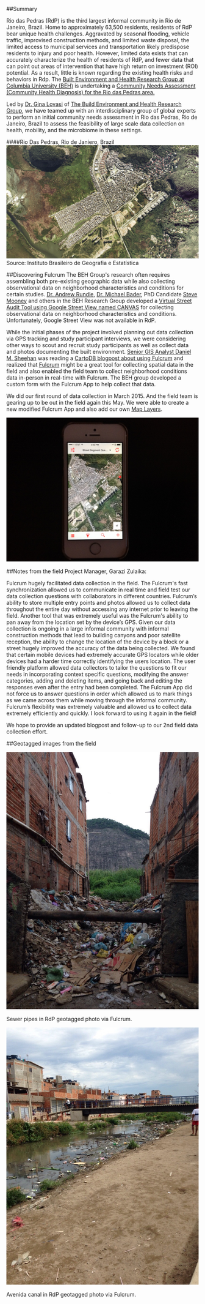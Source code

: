 
##Summary

Rio das Pedras (RdP) is the third largest informal community in Rio de Janeiro, Brazil. Home to approximately 63,500 residents, residents of RdP bear unique health challenges. Aggravated by seasonal flooding, vehicle traffic, improvised construction methods, and limited waste disposal, the limited access to municipal services and transportation likely predispose residents to injury and poor health. However, limited data exists that can accurately characterize the health of residents of RdP, and fewer data that can point out areas of intervention that have high return on investment (ROI) potential. As a result, little is known regarding the existing health risks and behaviors in Rdp. The [Built Environment and Health Research Group at Columbia University (BEH)](http://beh.columbia.edu/) is undertaking a [Community Needs Assessment (Community Health Diagnosis) for the Rio das Pedras area.](http://beh.columbia.edu/2014/07/25/rio-das-pedras-community-needs-assessment/)

Led by [Dr. Gina Lovasi](http://www.mailman.columbia.edu/our-faculty/profile?uni=gl2225) of [The Build Environment and Health Research Group](http://beh.columbia.edu/), we have teamed up with an interdisciplinary group of global experts to perform an initial community needs assessment in Rio das Pedras, Rio de Janeiro, Brazil to assess the feasibility of large scale data collection on health, mobility, and the microbiome in these settings.

####Rio Das Pedras, Rio de Janiero, Brazil 
![aerial](img/brasil_gov_rdp_aerial.png)
Source: Instituto Brasileiro de Geografia e Estatística

##Discovering Fulcrum
The BEH Group's research often requires assembling both pre-existing geographic data while also collecting observational data on neighborhood characteristics and conditions for certain studies. [Dr. Andrew Rundle](http://www.mailman.columbia.edu/our-faculty/profile?uni=agr3), [Dr. Michael Bader](http://mikebader.net/), PhD Candidate [Steve Mooney](https://scholar.google.com/citations?user=Sd7opuwAAAAJ&hl=en) and others in the BEH Research Group developed a [Virtual Street Audit Tool using Google Street View named CANVAS](http://beh.columbia.edu/2015/01/05/new-research-using-google-street-view-to-conduct-neighborhood-virtual-audits/) for collecting observational data on neighborhood characteristics and conditions. Unfortunately, Google Street View was not available in RdP.

While the initial phases of the project involved planning out data collection via GPS tracking and study participant interviews, we were considering other ways to scout and recruit study participants as well as collect data and photos documenting the built environment. [Senior GIS Analyst Daniel M. Sheehan](http://nygeog.github.io/) was reading a [CartoDB blogpost about using Fulcrum](http://docs.cartodb.com/tutorials/data_collection_fulcrum.html) and realized that [Fulcrum](http://fulcrumapp.com/) might be a great tool for collecting spatial data in the field and also enabled the field team to collect neighborhood conditions data in-person in real-time with Fulcrum. The BEH group developed a custom form with the Fulcrum App to help collect that data. 

We did our first round of data collection in March 2015. And the field team is gearing up to be out in the field again this May. We were able to create a new modified Fulcrum App and also add our own [Map Layers](http://fulcrumapp.com/help/adding-layers/). 

![aerial](img/phone.jpg)

##Notes from the field
Project Manager, Garazi Zulaika: 

Fulcrum hugely facilitated data collection in the field. The Fulcrum's fast synchronization allowed us to communicate in real time and field test our data collection questions with collaborators in different countries.  Fulcrum’s ability to store multiple entry points and photos allowed us to collect data throughout the entire day without accessing any internet prior to leaving the field. Another tool that was extremely useful was the Fulcrum's ability to pan away from the location set by the device’s GPS. Given our data collection is ongoing in a large informal community with informal construction methods that lead to building canyons and poor satellite reception, the ability to change the location of the device by a block or a street hugely improved the accuracy of the data being collected. We found that certain mobile devices had extremely accurate GPS locators while older devices had a harder time correctly identifying the users location. The user friendly platform allowed data collectors to tailor the questions to fit our needs in incorporating context specific questions, modifying the answer categories, adding and deleting items, and going back and editing the responses even after the entry had been completed. The Fulcrum App did not force us to answer questions in order which allowed us to mark things as we came across them while moving through the informal community. Fulcrum’s flexibility was extremely valuable and allowed us to collect data extremely efficiently and quickly. I look forward to using it again in the field! 

We hope to provide an updated blogpost and follow-up to our 2nd field data collection effort. 

##Geotagged images from the field

![pipes](img/pipe.jpg)

Sewer pipes in RdP geotagged photo via Fulcrum.

![canal](img/canal.jpg)

Avenida canal in RdP geotagged photo via Fulcrum. 


